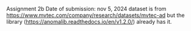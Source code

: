 Assignment 2b
Date of submission: nov 5, 2024
dataset is from https://www.mvtec.com/company/research/datasets/mvtec-ad but the library (https://anomalib.readthedocs.io/en/v1.2.0/) already has it.
